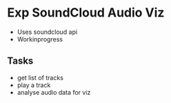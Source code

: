 # Exp SoundCloud Audio Viz

- Uses soundcloud api
- Workinprogress

## Tasks
- get list of tracks
- play a track
- analyse audio data for viz